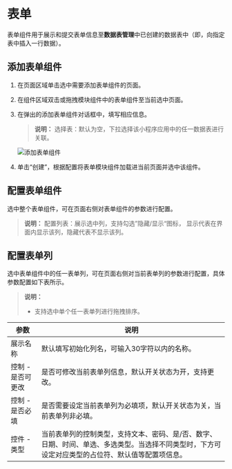 # 表单
表单组件用于展示和提交表单信息至**数据表管理**中已创建的数据表中（即，向指定表中插入一行数据）。

## 添加表单组件
1. 在页面区域单击选中需要添加表单组件的页面。
2. 在组件区域双击或拖拽模块组件中的表单组件至当前选中页面。
3. 在弹出的添加表单组件对话框中，填写相应信息。
   >**说明：**
   >选择表：默认为空，下拉选择该小程序应用中的任一数据表进行关联。

   ![添加表单组件](https://docimages.blob.core.chinacloudapi.cn/images/Kris/AppsV2/addform20201208.png)

4. 单击“创建”，根据配置将表单模块组件加载进当前页面并选中该组件。


## 配置表单组件
选中整个表单组件，可在页面右侧对表单组件的参数进行配置。
>**说明：**
>配置列表：展示选中列，支持勾选”隐藏/显示“图标， 显示代表在界面内显示该列，隐藏代表不显示该列。


## 配置表单列
选中表单组件中的任一表单列，可在页面右侧对当前表单列的参数进行配置，具体参数配置如下表所示。
>**说明：**
>- 支持选中单个任一表单列进行拖拽排序。

| 参数              | 说明                                                         |
| ----------------- | ------------------------------------------------------------ |
| 展示名称          | 默认填写初始化列名，可输入30字符以内的名称。                 |
| 控制 - 是否可更改 | 是否可修改当前表单列信息，默认开关状态为开，支持更改。       |
| 控制 - 是否必填   | 是否需要设定当前表单列为必填项，默认开关状态为关，当前表单列非必填。 |
| 控件 - 类型       | 当前表单列的控制类型，支持文本、密码、是/否、数字、日期、时间、单选、多选类型。当选择不同类型时，下方可设定对应类型的占位符、默认值等配置项信息。 |